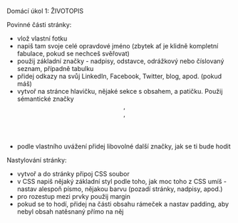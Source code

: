 Domácí úkol 1: ŽIVOTOPIS

Povinné části stránky:
- vlož vlastní fotku
- napiš tam svoje celé opravdové jméno (zbytek ať je klidně kompletní fabulace, pokud se nechceš svěřovat)
- použij základní značky - nadpisy, odstavce, odrážkový nebo číslovaný seznam, případně tabulku
- přidej odkazy na svůj LinkedIn, Facebook, Twitter, blog, apod. (pokud máš)
- vytvoř na stránce hlavičku, nějaké sekce s obsahem, a patičku. Použij sémantické značky <header>, <footer>, <section>
- podle vlastního uvážení přidej libovolné další značky, jak se ti bude hodit

Nastylování stránky:
- vytvoř a do stránky připoj CSS soubor
- v CSS napiš nějaký základní styl podle toho, jak moc toho z CSS umíš - nastav alespoň písmo, nějakou barvu (pozadí stránky, nadpisy, apod.)
- pro rozestup mezi prvky použij margin
- pokud se to hodí, přidej na části obsahu rámeček a nastav padding, aby nebyl obsah natěsnaný přímo na něj